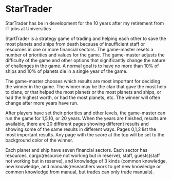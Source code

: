 # StarTrader
StarTrader has be in development for the 10 years after my retirement from IT jobs at Universities

StartTrader is a strategy game of trading and helping each other to save the most planets and ships from death because of insufficient staff or resources in one or more financial sectors.  The game-master resets a number of priorities and values for the game.  The game-master adjusts the difficulty of the game and other options that significantly change the nature of challenges in the game.  A normal goal is to have no more than 10% of ships and 10% of planets die in a single year of the game.

The game-master chooses which results are most important for deciding the winner in the game.  The winner may be the clan that gave the most help to clans, or that helped the most planets or the most planets and ships, or had the highest worth, or had the most planets, etc.  The winner will often change after more years have run.  

After players have set their priorities and other levels, the game-master can run the game for 1,5,10, or 20 years.  When the years are finished, results are available, there are 20 different pages showing different results and showing some of the same results in different ways.  Pages 0,1,2 list the most important results.  Any page with the score at the top will be set to the background color of the winner.

Each planet and ship have seven financial sectors.  Each sector has resources, cargo(resource not working but in reserve), staff, guests(staff not working but in reserve), and knowledge of 3 kinds (common knowledge, new knowledge, and manuals(researchers work to get new knowledge or common knowledge from manual, but trades can only trade manuals).

